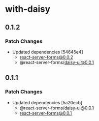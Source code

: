 # with-daisy

## 0.1.2

### Patch Changes

- Updated dependencies [54645e4]
  - react-server-forms@0.0.2
  - @react-server-forms/daisy-ui@0.0.1

## 0.1.1

### Patch Changes

- Updated dependencies [5a20ecb]
  - @react-server-forms/daisy-ui@0.0.1
  - react-server-forms@0.0.1

